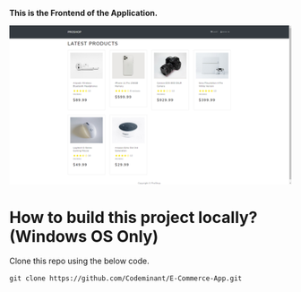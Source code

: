**This is the Frontend of the Application.**

![ProShop](images/ProShop.png)

# How to build this project locally? (Windows OS Only)

Clone this repo using the below code.

  ```
  git clone https://github.com/Codeminant/E-Commerce-App.git
  ```
